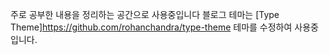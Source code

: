 주로 공부한 내용을 정리하는 공간으로 사용중입니다
블로그 테마는 [Type Theme]https://github.com/rohanchandra/type-theme 테마를 수정하여 사용중입니다. 
